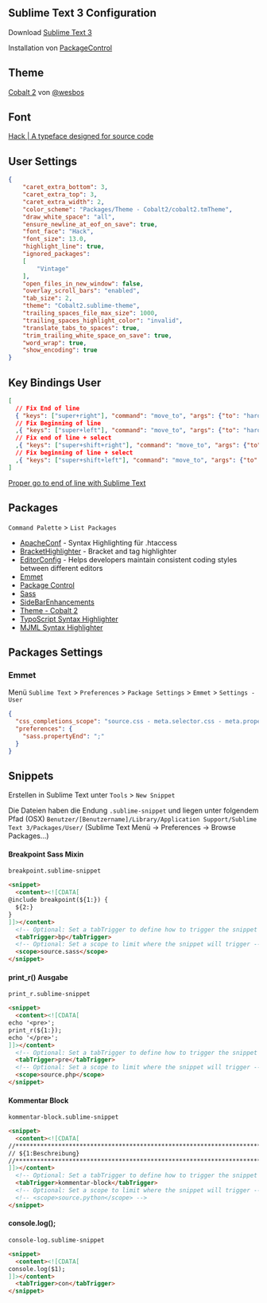 Sublime Text 3 Configuration
---

Download [Sublime Text 3](http://www.sublimetext.com/3)

Installation von [PackageControl](https://packagecontrol.io/)


## Theme

[Cobalt 2](https://github.com/wesbos/cobalt2) von [@wesbos](https://github.com/wesbos)


## Font
[Hack | A typeface designed for source code](http://sourcefoundry.org/hack/)


## User Settings

```json
{
	"caret_extra_bottom": 3,
	"caret_extra_top": 3,
	"caret_extra_width": 2,
	"color_scheme": "Packages/Theme - Cobalt2/cobalt2.tmTheme",
	"draw_white_space": "all",
	"ensure_newline_at_eof_on_save": true,
	"font_face": "Hack",
	"font_size": 13.0,
	"highlight_line": true,
	"ignored_packages":
	[
		"Vintage"
	],
	"open_files_in_new_window": false,
	"overlay_scroll_bars": "enabled",
	"tab_size": 2,
	"theme": "Cobalt2.sublime-theme",
	"trailing_spaces_file_max_size": 1000,
	"trailing_spaces_highlight_color": "invalid",
	"translate_tabs_to_spaces": true,
	"trim_trailing_white_space_on_save": true,
	"word_wrap": true,
	"show_encoding": true
}
```


## Key Bindings User

```json
[
  // Fix End of line
  { "keys": ["super+right"], "command": "move_to", "args": {"to": "hardeol", "extend": false} }
  // Fix Beginning of line
  ,{ "keys": ["super+left"], "command": "move_to", "args": {"to": "hardbol", "extend": false} }
  // Fix end of line + select
  ,{ "keys": ["super+shift+right"], "command": "move_to", "args": {"to": "hardeol", "extend": true} }
  // Fix beginning of line + select
  ,{ "keys": ["super+shift+left"], "command": "move_to", "args": {"to": "hardbol", "extend": true} }
]
```

[Proper go to end of line with Sublime Text](http://wesbos.com/sublime-text-end-of-line-wrap/)


## Packages
`Command Palette` > `List Packages`

* [Apache​Conf](https://packagecontrol.io/packages/ApacheConf.tmLanguage) - Syntax Highlighting für .htaccess
* [BracketHighlighter](https://packagecontrol.io/packages/BracketHighlighter) - Bracket and tag highlighter
* [Editor​Config](https://packagecontrol.io/packages/EditorConfig) - Helps developers maintain consistent coding styles between different editors
* [Emmet](https://packagecontrol.io/packages/Emmet)
* [Package Control](https://packagecontrol.io/installation)
* [Sass](https://packagecontrol.io/packages/Sass)
* [Side​Bar​Enhancements](https://packagecontrol.io/packages/SideBarEnhancements)
* [Theme - Cobalt 2](https://github.com/wesbos/cobalt2)
* [TypoScript Syntax Highlighter](https://packagecontrol.io/packages/TypoScript)
* [MJML Syntax Highlighter](https://packagecontrol.io/packages/MJML-syntax)



## Packages Settings

### Emmet
Menü `Sublime Text` > `Preferences` > `Package Settings` > `Emmet` > `Settings - User`

```json
{
  "css_completions_scope": "source.css - meta.selector.css - meta.property-value.css, source.scss - meta.selector.scss - meta.property-value.scss, source.less - meta.selector.css - meta.property-value.css, source.sass - meta.selector.css - meta.property-value.css",
  "preferences": {
    "sass.propertyEnd": ";"
  }
}
```


## Snippets

Erstellen in Sublime Text unter `Tools` > `New Snippet`

Die Dateien haben die Endung `.sublime-snippet` und liegen unter folgendem Pfad (OSX)
`Benutzer/[Benutzername]/Library/Application Support/Sublime Text 3/Packages/User/`
(Sublime Text Menü → Preferences → Browse Packages...)


#### Breakpoint Sass Mixin
`breakpoint.sublime-snippet`

```html
<snippet>
  <content><![CDATA[
@include breakpoint(${1:}) {
  ${2:}
}
]]></content>
  <!-- Optional: Set a tabTrigger to define how to trigger the snippet -->
  <tabTrigger>bp</tabTrigger>
  <!-- Optional: Set a scope to limit where the snippet will trigger -->
  <scope>source.sass</scope>
</snippet>
```

#### print_r() Ausgabe
`print_r.sublime-snippet`

```html
<snippet>
  <content><![CDATA[
echo '<pre>';
print_r(${1:});
echo '</pre>';
]]></content>
  <!-- Optional: Set a tabTrigger to define how to trigger the snippet -->
  <tabTrigger>pre</tabTrigger>
  <!-- Optional: Set a scope to limit where the snippet will trigger -->
  <scope>source.php</scope>
</snippet>
```


#### Kommentar Block
`kommentar-block.sublime-snippet`

```html
<snippet>
  <content><![CDATA[
//*******************************************************************************
// ${1:Beschreibung}
//*******************************************************************************
]]></content>
  <!-- Optional: Set a tabTrigger to define how to trigger the snippet -->
  <tabTrigger>kommentar-block</tabTrigger>
  <!-- Optional: Set a scope to limit where the snippet will trigger -->
  <!-- <scope>source.python</scope> -->
</snippet>
```

#### console.log();
`console-log.sublime-snippet`

```html
<snippet>
  <content><![CDATA[
console.log($1);
]]></content>
  <tabTrigger>con</tabTrigger>
</snippet>
```


